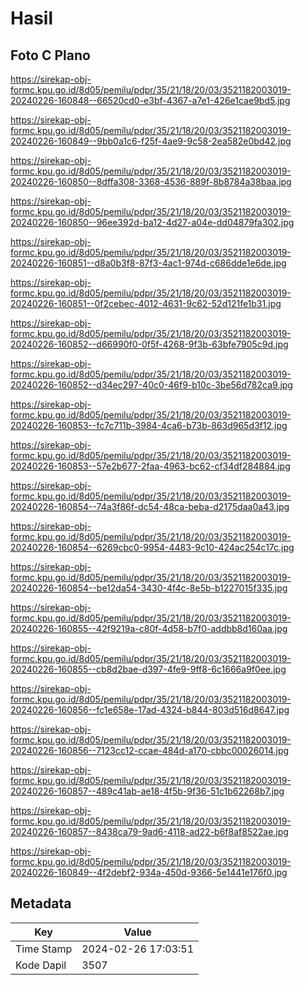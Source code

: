 # Hasil

## Foto C Plano

https://sirekap-obj-formc.kpu.go.id/8d05/pemilu/pdpr/35/21/18/20/03/3521182003019-20240226-160848--66520cd0-e3bf-4367-a7e1-426e1cae9bd5.jpg

https://sirekap-obj-formc.kpu.go.id/8d05/pemilu/pdpr/35/21/18/20/03/3521182003019-20240226-160849--9bb0a1c6-f25f-4ae9-9c58-2ea582e0bd42.jpg

https://sirekap-obj-formc.kpu.go.id/8d05/pemilu/pdpr/35/21/18/20/03/3521182003019-20240226-160850--8dffa308-3368-4536-889f-8b8784a38baa.jpg

https://sirekap-obj-formc.kpu.go.id/8d05/pemilu/pdpr/35/21/18/20/03/3521182003019-20240226-160850--96ee392d-ba12-4d27-a04e-dd04879fa302.jpg

https://sirekap-obj-formc.kpu.go.id/8d05/pemilu/pdpr/35/21/18/20/03/3521182003019-20240226-160851--d8a0b3f8-87f3-4ac1-974d-c686dde1e6de.jpg

https://sirekap-obj-formc.kpu.go.id/8d05/pemilu/pdpr/35/21/18/20/03/3521182003019-20240226-160851--0f2cebec-4012-4631-9c62-52d121fe1b31.jpg

https://sirekap-obj-formc.kpu.go.id/8d05/pemilu/pdpr/35/21/18/20/03/3521182003019-20240226-160852--d66990f0-0f5f-4268-9f3b-63bfe7905c9d.jpg

https://sirekap-obj-formc.kpu.go.id/8d05/pemilu/pdpr/35/21/18/20/03/3521182003019-20240226-160852--d34ec297-40c0-46f9-b10c-3be56d782ca9.jpg

https://sirekap-obj-formc.kpu.go.id/8d05/pemilu/pdpr/35/21/18/20/03/3521182003019-20240226-160853--fc7c711b-3984-4ca6-b73b-863d965d3f12.jpg

https://sirekap-obj-formc.kpu.go.id/8d05/pemilu/pdpr/35/21/18/20/03/3521182003019-20240226-160853--57e2b677-2faa-4963-bc62-cf34df284884.jpg

https://sirekap-obj-formc.kpu.go.id/8d05/pemilu/pdpr/35/21/18/20/03/3521182003019-20240226-160854--74a3f86f-dc54-48ca-beba-d2175daa0a43.jpg

https://sirekap-obj-formc.kpu.go.id/8d05/pemilu/pdpr/35/21/18/20/03/3521182003019-20240226-160854--6269cbc0-9954-4483-9c10-424ac254c17c.jpg

https://sirekap-obj-formc.kpu.go.id/8d05/pemilu/pdpr/35/21/18/20/03/3521182003019-20240226-160854--be12da54-3430-4f4c-8e5b-b1227015f335.jpg

https://sirekap-obj-formc.kpu.go.id/8d05/pemilu/pdpr/35/21/18/20/03/3521182003019-20240226-160855--42f9219a-c80f-4d58-b7f0-addbb8d160aa.jpg

https://sirekap-obj-formc.kpu.go.id/8d05/pemilu/pdpr/35/21/18/20/03/3521182003019-20240226-160855--cb8d2bae-d397-4fe9-9ff8-6c1666a9f0ee.jpg

https://sirekap-obj-formc.kpu.go.id/8d05/pemilu/pdpr/35/21/18/20/03/3521182003019-20240226-160856--fc1e658e-17ad-4324-b844-803d516d8647.jpg

https://sirekap-obj-formc.kpu.go.id/8d05/pemilu/pdpr/35/21/18/20/03/3521182003019-20240226-160856--7123cc12-ccae-484d-a170-cbbc00026014.jpg

https://sirekap-obj-formc.kpu.go.id/8d05/pemilu/pdpr/35/21/18/20/03/3521182003019-20240226-160857--489c41ab-ae18-4f5b-9f36-51c1b62268b7.jpg

https://sirekap-obj-formc.kpu.go.id/8d05/pemilu/pdpr/35/21/18/20/03/3521182003019-20240226-160857--8438ca79-9ad6-4118-ad22-b6f8af8522ae.jpg

https://sirekap-obj-formc.kpu.go.id/8d05/pemilu/pdpr/35/21/18/20/03/3521182003019-20240226-160849--4f2debf2-934a-450d-9366-5e1441e176f0.jpg


## Metadata

| Key        | Value               |
| ---------- | ------------------- |
| Time Stamp | 2024-02-26 17:03:51 |
| Kode Dapil | 3507                |



